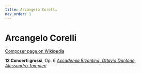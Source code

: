 ```yaml
---
title: Arcangelo Corelli
nav_order: 1
---
```


# Arcangelo Corelli

[Composer page on Wikipedia](https://en.wikipedia.org/wiki/Arcangelo_Corelli#Works)

**12 Concerti grossi**, Op. 6 [*Accademia Bizantina, Ottavio Dantone, Alessandro Tampieri*](http://www.tidal.com/track/320018734)